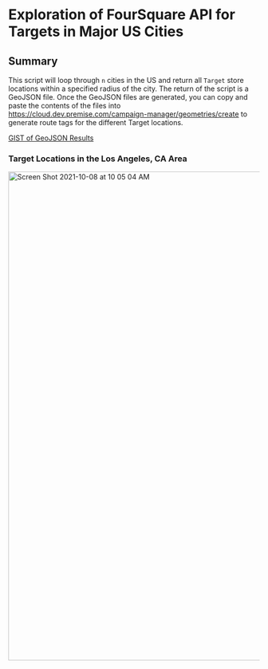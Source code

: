 # Exploration of FourSquare API for Targets in Major US Cities

## Summary

This script will loop through `n` cities in the US and return all `Target` store locations
within a specified radius of the city. The return of the script is a GeoJSON file. Once the GeoJSON files
are generated, you can copy and paste the contents of the files into 
https://cloud.dev.premise.com/campaign-manager/geometries/create
to generate route tags for the different Target locations.

[GIST of GeoJSON Results](https://gist.github.com/nautilytics/f09cfae24f1a93ba366d2c14d22ea8a9)

### Target Locations in the Los Angeles, CA Area

<img width="981" alt="Screen Shot 2021-10-08 at 10 05 04 AM" src="https://user-images.githubusercontent.com/1707103/136571035-fa4274b9-c04d-4b57-b2e5-fd929d88ea09.png">
